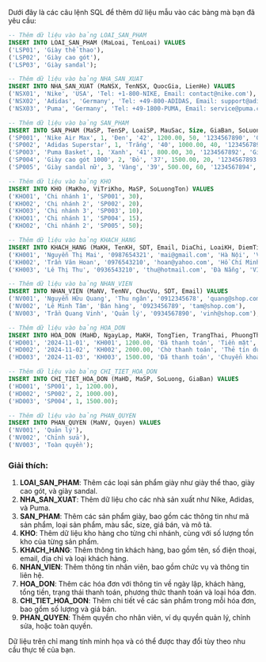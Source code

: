 Dưới đây là các câu lệnh SQL để thêm dữ liệu mẫu vào các bảng mà bạn đã yêu cầu:

```sql
-- Thêm dữ liệu vào bảng LOAI_SAN_PHAM
INSERT INTO LOAI_SAN_PHAM (MaLoai, TenLoai) VALUES
('LSP01', 'Giày thể thao'),
('LSP02', 'Giày cao gót'),
('LSP03', 'Giày sandal');

-- Thêm dữ liệu vào bảng NHA_SAN_XUAT
INSERT INTO NHA_SAN_XUAT (MaNSX, TenNSX, QuocGia, LienHe) VALUES
('NSX01', 'Nike', 'USA', 'Tel: +1-800-NIKE, Email: contact@nike.com'),
('NSX02', 'Adidas', 'Germany', 'Tel: +49-800-ADIDAS, Email: support@adidas.com'),
('NSX03', 'Puma', 'Germany', 'Tel: +49-1800-PUMA, Email: service@puma.com');

-- Thêm dữ liệu vào bảng SAN_PHAM
INSERT INTO SAN_PHAM (MaSP, TenSP, LoaiSP, MauSac, Size, GiaBan, SoLuong, MaVach, MoTa, MaNSX) VALUES
('SP001', 'Nike Air Max', 1, 'Đen', '42', 1200.00, 50, '1234567890', 'Giày thể thao Nike Air Max, độ bền cao', 1),
('SP002', 'Adidas Superstar', 1, 'Trắng', '40', 1000.00, 40, '1234567891', 'Giày thể thao Adidas Superstar, phong cách thời trang', 2),
('SP003', 'Puma Basket', 1, 'Xanh', '41', 800.00, 30, '1234567892', 'Giày thể thao Puma Basket, thiết kế năng động', 3),
('SP004', 'Giày cao gót 1000', 2, 'Đỏ', '37', 1500.00, 20, '1234567893', 'Giày cao gót cao cấp, thiết kế sang trọng', 2),
('SP005', 'Giày sandal nữ', 3, 'Vàng', '39', 500.00, 60, '1234567894', 'Giày sandal thoải mái cho mùa hè', 1);

-- Thêm dữ liệu vào bảng KHO
INSERT INTO KHO (MaKho, ViTriKho, MaSP, SoLuongTon) VALUES
('KHO01', 'Chi nhánh 1', 'SP001', 30),
('KHO02', 'Chi nhánh 2', 'SP002', 20),
('KHO03', 'Chi nhánh 3', 'SP003', 10),
('KHO01', 'Chi nhánh 1', 'SP004', 15),
('KHO02', 'Chi nhánh 2', 'SP005', 50);

-- Thêm dữ liệu vào bảng KHACH_HANG
INSERT INTO KHACH_HANG (MaKH, TenKH, SDT, Email, DiaChi, LoaiKH, DiemTichLuy) VALUES
('KH001', 'Nguyễn Thị Mai', '0987654321', 'mai@gmail.com', 'Hà Nội', 'VIP', 120),
('KH002', 'Trần Văn Hoan', '0976543210', 'hoan@yahoo.com', 'Hồ Chí Minh', 'Thường', 30),
('KH003', 'Lê Thị Thu', '0936543210', 'thu@hotmail.com', 'Đà Nẵng', 'VIP', 200);

-- Thêm dữ liệu vào bảng NHAN_VIEN
INSERT INTO NHAN_VIEN (MaNV, TenNV, ChucVu, SDT, Email) VALUES
('NV001', 'Nguyễn Hữu Quang', 'Thu ngân', '0912345678', 'quang@shop.com'),
('NV002', 'Lê Minh Tâm', 'Bán hàng', '0923456789', 'tam@shop.com'),
('NV003', 'Trần Quang Vinh', 'Quản lý', '0934567890', 'vinh@shop.com');

-- Thêm dữ liệu vào bảng HOA_DON
INSERT INTO HOA_DON (MaHD, NgayLap, MaKH, TongTien, TrangThai, PhuongThucTT, LoaiHoaDon, MaNV) VALUES
('HD001', '2024-11-01', 'KH001', 1200.00, 'Đã thanh toán', 'Tiền mặt', 'Tại cửa hàng', 'NV001'),
('HD002', '2024-11-02', 'KH002', 2000.00, 'Chờ thanh toán', 'Thẻ tín dụng', 'Trực tuyến', 'NV002'),
('HD003', '2024-11-03', 'KH003', 1500.00, 'Đã thanh toán', 'Chuyển khoản', 'Tại cửa hàng', 'NV003');

-- Thêm dữ liệu vào bảng CHI_TIET_HOA_DON
INSERT INTO CHI_TIET_HOA_DON (MaHD, MaSP, SoLuong, GiaBan) VALUES
('HD001', 'SP001', 1, 1200.00),
('HD002', 'SP002', 2, 1000.00),
('HD003', 'SP004', 1, 1500.00);

-- Thêm dữ liệu vào bảng PHAN_QUYEN
INSERT INTO PHAN_QUYEN (MaNV, Quyen) VALUES
('NV001', 'Quản lý'),
('NV002', 'Chỉnh sửa'),
('NV003', 'Toàn quyền');
```

### Giải thích:
1. **LOAI_SAN_PHAM**: Thêm các loại sản phẩm giày như giày thể thao, giày cao gót, và giày sandal.
2. **NHA_SAN_XUAT**: Thêm dữ liệu cho các nhà sản xuất như Nike, Adidas, và Puma.
3. **SAN_PHAM**: Thêm các sản phẩm giày, bao gồm các thông tin như mã sản phẩm, loại sản phẩm, màu sắc, size, giá bán, và mô tả.
4. **KHO**: Thêm dữ liệu kho hàng cho từng chi nhánh, cùng với số lượng tồn kho của từng sản phẩm.
5. **KHACH_HANG**: Thêm thông tin khách hàng, bao gồm tên, số điện thoại, email, địa chỉ và loại khách hàng.
6. **NHAN_VIEN**: Thêm thông tin nhân viên, bao gồm chức vụ và thông tin liên hệ.
7. **HOA_DON**: Thêm các hóa đơn với thông tin về ngày lập, khách hàng, tổng tiền, trạng thái thanh toán, phương thức thanh toán và loại hóa đơn.
8. **CHI_TIET_HOA_DON**: Thêm chi tiết về các sản phẩm trong mỗi hóa đơn, bao gồm số lượng và giá bán.
9. **PHAN_QUYEN**: Thêm quyền cho nhân viên, ví dụ quyền quản lý, chỉnh sửa, hoặc toàn quyền. 

Dữ liệu trên chỉ mang tính minh họa và có thể được thay đổi tùy theo nhu cầu thực tế của bạn.
